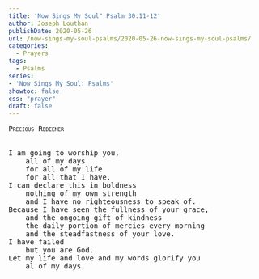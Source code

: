```yaml
---
title: 'Now Sings My Soul" Psalm 30:11-12'
author: Joseph Louthan
publishDate: 2020-05-26
url: /now-sings-my-soul-psalms/2020-05-26-now-sings-my-soul-psalms/
categories:
  - Prayers
tags:
  - Psalms
series:
- 'Now Sings My Soul: Psalms'
showtoc: false
css: "prayer"
draft: false
---
```

<pre>
<div style="font-variant: small-caps;">Precious Redeemer</div>
&nbsp;
I am going to worship you,
	all of my days
	for all of my life
	for all that I have.
I can declare this in boldness
	nothing of my own strength
	and I have no righteousness to speak of.
Because I have seen the fullness of your grace,
	and the ongoing gift of kindness
	the daily portion of mercies every morning
	and the steadfastness of your love.
I have failed
	but you are God.
Let my life and love and my words glorify you
	al of my days.

</pre>